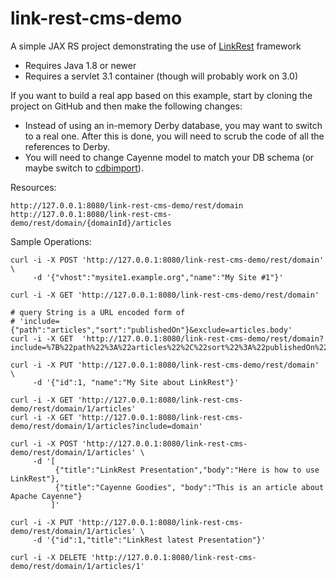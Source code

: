# link-rest-cms-demo
A simple JAX RS project demonstrating the use of [LinkRest](https://github.com/nhl/link-rest) framework

* Requires Java 1.8 or newer
* Requires a servlet 3.1 container (though will probably work on 3.0) 

If you want to build a real app based on this example, start by cloning the project on GitHub and then make the following changes:

* Instead of using an in-memory Derby database, you may want to switch to a real one. After this is done, you will need to scrub the code of all the references to Derby.
* You will need to change Cayenne model to match your DB schema (or maybe switch to [cdbimport](http://cayenne.apache.org/docs/3.1/cayenne-guide/including-cayenne-in-project.html#maven-projects)).

Resources:

	http://127.0.0.1:8080/link-rest-cms-demo/rest/domain
	http://127.0.0.1:8080/link-rest-cms-demo/rest/domain/{domainId}/articles

Sample Operations:

    curl -i -X POST 'http://127.0.0.1:8080/link-rest-cms-demo/rest/domain' \
         -d '{"vhost":"mysite1.example.org","name":"My Site #1"}'
         
    curl -i -X GET 'http://127.0.0.1:8080/link-rest-cms-demo/rest/domain'
    
    # query String is a URL encoded form of 
    # 'include={"path":"articles","sort":"publishedOn"}&exclude=articles.body'
    curl -i -X GET  'http://127.0.0.1:8080/link-rest-cms-demo/rest/domain?include=%7B%22path%22%3A%22articles%22%2C%22sort%22%3A%22publishedOn%22%7D&exclude=articles.body'
         
    curl -i -X PUT 'http://127.0.0.1:8080/link-rest-cms-demo/rest/domain' \
         -d '{"id":1, "name":"My Site about LinkRest"}'

    curl -i -X GET 'http://127.0.0.1:8080/link-rest-cms-demo/rest/domain/1/articles'
    curl -i -X GET 'http://127.0.0.1:8080/link-rest-cms-demo/rest/domain/1/articles?include=domain'
    
    curl -i -X POST 'http://127.0.0.1:8080/link-rest-cms-demo/rest/domain/1/articles' \
         -d '[
              {"title":"LinkRest Presentation","body":"Here is how to use LinkRest"},
              {"title":"Cayenne Goodies", "body":"This is an article about Apache Cayenne"}
             ]'
             
    curl -i -X PUT 'http://127.0.0.1:8080/link-rest-cms-demo/rest/domain/1/articles' \
         -d '{"id":1,"title":"LinkRest latest Presentation"}'
         
    curl -i -X DELETE 'http://127.0.0.1:8080/link-rest-cms-demo/rest/domain/1/articles/1'
